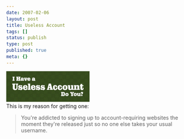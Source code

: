 ```yaml
---
date: 2007-02-06
layout: post
title: Useless Account
tags: []
status: publish
type: post
published: true
meta: {}
---
```

<div class='p_embed p_image_embed'><img alt="Media_httpmpovwordpresscomfiles200702uadoyoupng_nccdaaiiypzbfaa" height="82" src="/images/media_httpmpovwordpresscomfiles200702uadoyoupng_ncCdAaIiypzbfAa.png.scaled500.png" width="223" /></div>This is my reason for getting one:<blockquote class="posterous_short_quote">You're addicted to signing up to account-requiring websites the moment they're  									released just so no one else takes your usual username.</blockquote>
